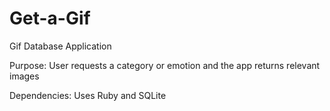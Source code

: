 Get-a-Gif
============

Gif Database Application

Purpose:
User requests a category or emotion and the app returns relevant images

Dependencies:
Uses Ruby and SQLite
